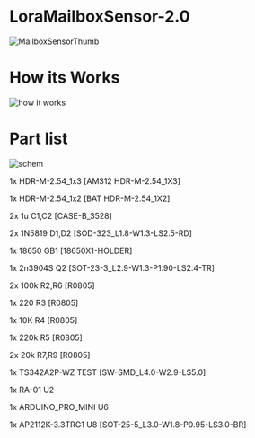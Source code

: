 # LoraMailboxSensor-2.0

![MailboxSensorThumb](https://user-images.githubusercontent.com/81021972/123465493-7bbf4f00-d5ee-11eb-8d49-5c4576d5342b.jpg)

# How its Works
![how it works](https://user-images.githubusercontent.com/81021972/123471333-e922ae00-d5f5-11eb-875a-e98015f22dad.png)


# Part list
![schem](https://user-images.githubusercontent.com/81021972/123468879-a6aba200-d5f2-11eb-8a06-32e5c5efc5f9.JPG)


1x HDR-M-2.54_1x3	[AM312	HDR-M-2.54_1X3]

1x HDR-M-2.54_1x2	[BAT	HDR-M-2.54_1X2]

2x 1u	C1,C2	[CASE-B_3528]

2x 1N5819	D1,D2	[SOD-323_L1.8-W1.3-LS2.5-RD]

1x 18650	GB1	[18650X1-HOLDER]

1x 2n3904S	Q2	[SOT-23-3_L2.9-W1.3-P1.90-LS2.4-TR]

2x 100k	R2,R6	[R0805]

1x 220	R3	[R0805]

1x 10K	R4	[R0805]

1x 220k	R5	[R0805]

2x 20k	R7,R9	[R0805]

1x TS342A2P-WZ	TEST	[SW-SMD_L4.0-W2.9-LS5.0]

1x RA-01	U2

1x ARDUINO_PRO_MINI	U6

1x AP2112K-3.3TRG1	U8	[SOT-25-5_L3.0-W1.8-P0.95-LS3.0-BR]
